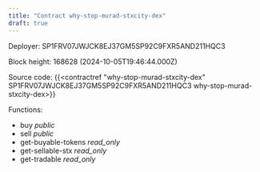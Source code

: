 ```yaml
---
title: "Contract why-stop-murad-stxcity-dex"
draft: true
---
```

Deployer: SP1FRV07JWJCK8EJ37GM5SP92C9FXR5AND211HQC3


 



Block height: 168628 (2024-10-05T19:46:44.000Z)

Source code: {{<contractref "why-stop-murad-stxcity-dex" SP1FRV07JWJCK8EJ37GM5SP92C9FXR5AND211HQC3 why-stop-murad-stxcity-dex>}}

Functions:

* buy _public_
* sell _public_
* get-buyable-tokens _read_only_
* get-sellable-stx _read_only_
* get-tradable _read_only_

